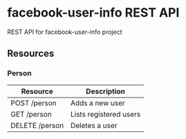 facebook-user-info REST API
===========================

REST API for facebook-user-info project

## Resources

### Person

| Resource       | Description            |
|----------------|------------------------|
| POST /person   | Adds a new user        |
| GET /person    | Lists registered users |
| DELETE /person | Deletes a user         |
